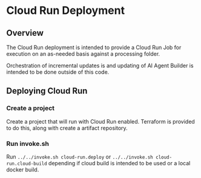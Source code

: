# Cloud Run Deployment

## Overview

The Cloud Run deployment is intended to provide a Cloud Run Job for execution on an
as-needed basis against a processing folder.

Orchestration of incremental updates is and updating of AI Agent Builder is intended
to be done outside of this code.

## Deploying Cloud Run

### Create a project

Create a project that will run with Cloud Run enabled. Terraform is provided to do
this, along with create a artifact repository.

### Run invoke.sh

Run `../../invoke.sh cloud-run.deploy` or `../../invoke.sh cloud-run.cloud-build` depending
if cloud build is intended to be used or a local docker build.
